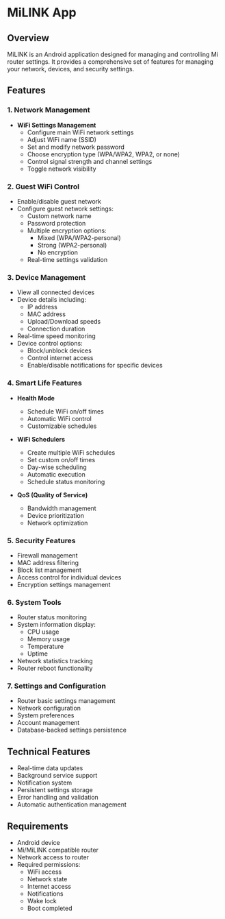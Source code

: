 # MiLINK App

## Overview
MiLINK is an Android application designed for managing and controlling Mi router settings. It provides a comprehensive set of features for managing your network, devices, and security settings.

## Features

### 1. Network Management
- **WiFi Settings Management**
  - Configure main WiFi network settings
  - Adjust WiFi name (SSID)
  - Set and modify network password
  - Choose encryption type (WPA/WPA2, WPA2, or none)
  - Control signal strength and channel settings
  - Toggle network visibility

### 2. Guest WiFi Control
- Enable/disable guest network
- Configure guest network settings:
  - Custom network name
  - Password protection
  - Multiple encryption options:
    - Mixed (WPA/WPA2-personal)
    - Strong (WPA2-personal)
    - No encryption
  - Real-time settings validation

### 3. Device Management
- View all connected devices
- Device details including:
  - IP address
  - MAC address
  - Upload/Download speeds
  - Connection duration
- Real-time speed monitoring
- Device control options:
  - Block/unblock devices
  - Control internet access
  - Enable/disable notifications for specific devices

### 4. Smart Life Features
- **Health Mode**
  - Schedule WiFi on/off times
  - Automatic WiFi control
  - Customizable schedules

- **WiFi Schedulers**
  - Create multiple WiFi schedules
  - Set custom on/off times
  - Day-wise scheduling
  - Automatic execution
  - Schedule status monitoring
  
- **QoS (Quality of Service)**
  - Bandwidth management
  - Device prioritization
  - Network optimization

### 5. Security Features
- Firewall management
- MAC address filtering
- Block list management
- Access control for individual devices
- Encryption settings management

### 6. System Tools
- Router status monitoring
- System information display:
  - CPU usage
  - Memory usage
  - Temperature
  - Uptime
- Network statistics tracking
- Router reboot functionality

### 7. Settings and Configuration
- Router basic settings management
- Network configuration
- System preferences
- Account management
- Database-backed settings persistence

## Technical Features
- Real-time data updates
- Background service support
- Notification system
- Persistent settings storage
- Error handling and validation
- Automatic authentication management

## Requirements
- Android device
- Mi/MiLINK compatible router
- Network access to router
- Required permissions:
  - WiFi access
  - Network state
  - Internet access
  - Notifications
  - Wake lock
  - Boot completed
